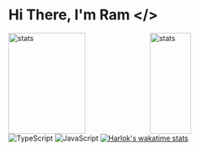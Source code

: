 # Hi There, I'm Ram </>

<img align="left" width="55%" height="200px" src="https://github-readme-stats.vercel.app/api?username=h-ram&show_icons=true&theme=transparent" alt="stats">
<img align="left" width="40%" height="200px" src="https://github-readme-stats.vercel.app/api/top-langs/?username=h-ram&layout=compact" alt="stats">





![TypeScript](https://img.shields.io/badge/typescript-%23007ACC.svg?style=for-the-badge&logo=typescript&logoColor=white)
![JavaScript](https://img.shields.io/badge/javascript-%23323330.svg?style=for-the-badge&logo=javascript&logoColor=%23F7DF1E)
[![Harlok's wakatime stats](https://github-readme-stats.vercel.app/api/wakatime?username=hram&layout=compact)](https://github.com/anuraghazra/github-readme-stats)
